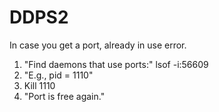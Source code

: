 # DDPS2
In case you get a port, already in use error.
1) "Find daemons that use ports:" lsof -i:56609
2) "E.g., pid = 1110"
3) Kill 1110
4) "Port is free again."
